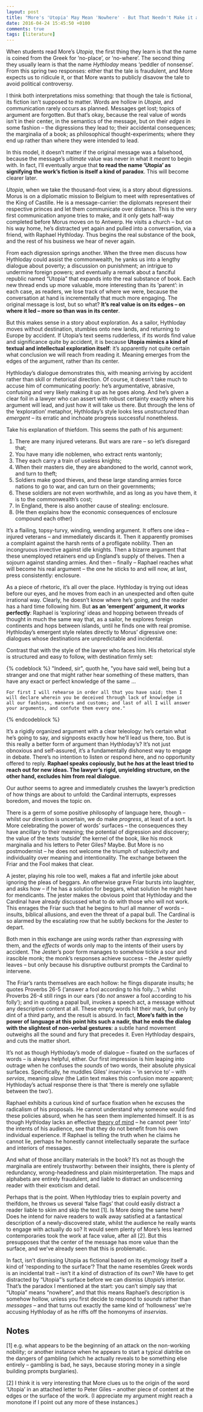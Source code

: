 ```yaml
---
layout: post
title: "More's 'Utopia' May Mean 'Nowhere' - But That Needn't Make it a Satire"
date: 2016-04-24 15:45:50 +0100
comments: true
tags: [literature]
---
```


When students read More’s _Utopia_, the first thing they learn is that the name is coined from the Greek for ‘no-place’, or ‘no-where’. The second thing they usually learn is that the name _Hythloday_ means ‘peddler of nonsense’. From this spring two responses: either that the tale is fraudulent, and More expects us to ridicule it, or that More wants to publicly disavow the tale to avoid political controversy.

I think both interpretations miss something: that though the tale is fictional, its fiction isn’t supposed to matter. Words are hollow in _Utopia_, and communication rarely occurs as planned. Messages get lost; topics of argument are forgotten. But that’s okay, because the real value of words isn’t in their center, in the semantics of the message, but on their _edges_ in some fashion – the digressions they lead to; their accidental consequences; the marginalia of a book; as philosophical thought-experiments; where they end up rather than where they were intended to lead.<!--more-->

In this model, it doesn’t matter if the original message was a falsehood, because the message’s _ultimate_ value was never in what it _meant_ to begin with. In fact, I’ll eventually argue that **to read the name ‘Utopia’ as signifying the work’s fiction is itself a kind of paradox**. This will become clearer later.

_Utopia_, when we take the thousand-foot view, is a story about digressions. Morus is on a diplomatic mission to Belgium to meet with representatives of the King of Castille. He is a message-carrier: the diplomats represent their respective princes and let them communicate over distance. This is the very first communication anyone tries to make, and it only gets half-way completed before Morus moves on to Antwerp. He visits a church – but on his way home, he’s distracted yet again and pulled into a conversation, via a friend, with Raphael Hythloday. Thus begins the real substance of the book, and the rest of his business we hear of never again.

From each digression springs another. When the three men discuss how Hythloday could assist the commonwealth, he yanks us into a lengthy dialogue about poverty; a discussion on punishment; an intrigue to undermine foreign powers; and eventually a remark about a fanciful republic named “Utopia” that expands into the real substance of book. Each new thread ends up more valuable, more interesting than its ‘parent’: in each case, as readers, we lose track of where we were, because the conversation at hand is incrementally that much more engaging. The original message is lost, but so what? **It’s real value is on its edges – on where it led – more so than was in its center**.

But this makes sense in a story about exploration. As a sailor, Hythloday moves without destination, stumbles onto new lands, and returning to Europe by accident. If Utopia’s text seems rudderless, if its words find value and significance quite by accident, it is because **Utopia mimics a kind of textual and intellectual exploration itself**: it’s apparently not quite certain what conclusion we will reach from reading it. Meaning emerges from the edges of the argument, rather than its center.

Hythloday’s dialogue demonstrates this, with meaning arriving by accident rather than skill or rhetorical direction. Of course, it doesn’t take much to accuse him of communicating poorly: he’s argumentative, abrasive, confusing and very likely making it up as he goes along. And he’s given a clear foil in a lawyer who can assert with robust certainty exactly where his argument will lead, and just how it will take us there. But through the lens of the ‘exploration’ metaphor, Hythloday’s style looks less _unstructured_ than _emergent_ – its erratic and inchoate progress successful nonetheless.

Take his explanation of thiefdom. This seems the path of his argument:

1.  There are many injured veterans. But wars are rare – so let’s disregard that;
2.  You have many idle noblemen, who extract rents wantonly;
3.  They each carry a train of useless knights;
4.  When their masters die, they are abandoned to the world, cannot work, and turn to theft;
5.  Soldiers make good thieves, and these large standing armies force nations to go to war, and can turn on their governments;
6.  These soldiers are not even worthwhile, and as long as you have them, it is to the commonwealth’s cost;
7.  In England, there is also another cause of stealing: enclosure.
8.  (He then explains how the economic consequences of enclosure compound each other)

It’s a flailing, topsy-turvy, winding, wending argument. It offers one idea – injured veterans – and immediately discards it. Then it apparently promises a complaint against the harsh rents of a profligate nobility. Then an incongruous invective against idle knights. Then a bizarre argument that these unemployed retainers end up England’s supply of theives. Then a sojourn against standing armies. And then – finally – Raphael reaches what will become his real argument – the one he sticks to and will now, at last, press consistently: enclosure.

As a piece of rhetoric, it’s all over the place. Hythloday is trying out ideas before our eyes, and he moves from each in an unexpected and often quite irrational way. Clearly, he doesn’t know where he’s going, and the reader has a hard time following him. But **as an ‘emergent’ argument, it works perfectly**: Raphael is ‘exploring’ ideas and hopping between threads of thought in much the same way that, as a sailor, he explores foreign continents and hops between islands, until he finds one with real promise. Hythloday’s emergent style relates directly to Morus’ digressive one: dialogues whose destinations are unpredictable and incidental.

Contrast that with the style of the lawyer who faces him. His rhetorical style is structured and easy to follow, with destination firmly set:

{% codeblock %}
    "Indeed, sir", quoth he, "you have said well, being but a stranger
    and one that might rather hear something of these matters, than
    have any exact or perfect knowledge of the same ...
    
    For first I will rehearse in order all that you have said; then I
    will declare wherein you be deceived through lack of knowledge in
    all our fashions, manners and customs; and last of all I will answer
    your arguments, and confute them every one."
{% endcodeblock %}

It’s a rigidly organized argument with a clear teleology: he’s certain what he’s going to say, and signposts exactly how he’ll lead us there, too. But is this really a better form of argument than Hythloday’s? It’s not just obnoxious and self-assured, it’s a fundamentally dishonest way to engage in debate. There’s no intention to listen or respond here, and no opportunity offered to reply. **Raphael speaks copiously, but he _has_ at the least tried to reach out for new ideas. The lawyer’s rigid, unyielding structure, on the other hand, excludes him from real dialogue**.

Our author seems to agree and immediately crushes the lawyer’s prediction of how things are about to unfold: the Cardinal interrupts, expresses boredom, and moves the topic on.

There is a germ of some positive philosophy of language here, though – whilst our direction is uncertain, we do make _progress_, at least of a sort. Is More celebrating the power of words’ surfaces – the consequences they have ancillary to their meaning; the potential of digression and discovery; the value of the texts ‘outside’ the kernel of the book, like his mock marginalia and his letters to Peter Giles? Maybe. But More is no postmodernist – he does not welcome the triumph of subjectivity and individuality over meaning and intentionality. The exchange between the Friar and the Fool makes that clear.

A jester, playing his role too well, makes a flat and infertile joke about ignoring the pleas of beggars. An otherwise grave Friar bursts into laughter, and asks how – if he has a solution for beggars, what solution he might have for mendicants. The jester makes the obvious point that Hythloday and the Cardinal have already discussed what to do with those who will not work. This enrages the Friar such that he begins to hurl all manner of words – insults, biblical allusions, and even the threat of a papal bull. The Cardinal is so alarmed by the escalating row that he subtly beckons for the Jester to depart.

Both men in this exchange are _using_ words rather than _expressing_ with them, and the _effects_ of words only map to the intents of their users by accident. The Jester’s poor form manages to somehow tickle a sour and irascible monk; the monk’s responses achieve success – the Jester quietly leaves – but only because his disruptive outburst prompts the Cardinal to intervene.

The Friar’s rants themselves are each hollow: he flings disparate insults; he quotes Proverbs 26-5 (‘answer a fool according to his folly…’) whilst Proverbs 26-4 still rings in our ears (‘do _not_ answer a fool according to his folly’); and in quoting a papal bull, invokes a speech act, a message without any descriptive content at all. These empty words hit their mark, but only by dint of a third party, and the result is absurd. In fact, **More’s faith in the power of language at this point hits such a nadir, that he ends the dialog with the slightest of non-verbal gestures**: a subtle hand movement outweighs all the sound and fury that precedes it. Even Hythloday despairs, and cuts the matter short.

It’s not as though Hythloday’s mode of dialogue – fixated on the surfaces of words – is always helpful, either. Our first impression is him leaping into outrage when he confuses the _sounds_ of two words, their absolute physical surfaces. Specifically, he muddles Giles’ _inservias_ – ‘in service to’ – with _servias_, meaning _slave_ (the Latin text makes this confusion more apparent; Hythloday’s actual response there is that ‘there is merely one syllable between the two’).

Raphael exhibits a curious kind of surface fixation when he excuses the radicalism of his proposals. He cannot understand why someone would find these policies absurd, when he has seen them implemented himself. It is as though Hythloday lacks an effective [theory of mind](https://www.autism.com/understanding_theoryofmind) – he cannot peer ‘into’ the intents of his audience, see that they do not benefit from his own individual experience. If Raphael is telling the truth when he claims he cannot lie, perhaps he honestly cannot intellectually separate the surface and interiors of messages.

And what of those ancillary materials in the book? It’s not as though the marginalia are entirely trustworthy: between their insights, there is plenty of redundancy, wrong-headedness and plain misinterpretation. The maps and alphabets are entirely fraudulent, and liable to distract an undiscerning reader with their exoticism and detail.

Perhaps that is the point. When Hythloday tries to explain poverty and theifdom, he throws us several ‘false flags’ that could easily distract a reader liable to skim and skip the text \[1\]. Is More doing the same here? Does he intend for naive readers to walk away satisfied at a fantastical description of a newly-discovered state, whilst the audience he really wants to engage with actually do so? It would seem plenty of More’s less learned contemporaries took the work at face value, after all \[2\]. But this presupposes that the center of the message has more value than the surface, and we’ve already seen that this is problematic.

In fact, isn’t dismissing Utopia as fictional based on its etymology itself a kind of ‘responding to the surface’? That the name resembles Greek words is an incidental trait – isn’t it a kind of distraction of its own? We have to get distracted by “Utopia”’s surface before we can dismiss _Utopia_’s interior. That’s the paradox I mentioned at the start: you can’t simply say that “Utopia” means “nowhere”, and that this means Raphael’s description is somehow hollow, unless you first decide to respond to _sounds_ rather than _messages_ – and that turns out exactly the same kind of ‘hollowness’ we’re accusing Hythloday of as he riffs off the homonyms of _inservias_.

Notes
-----

\[1\] e.g. what appears to be the beginning of an attack on the non-working nobility; or another instance when he appears to start a typical diatribe on the dangers of gambling (which he actually reveals to be something else entirely – gambling is bad, he says, because storing money in a single building prompts burglaries).

\[2\] I think it is very interesting that More clues us to the origin of the word ‘Utopia’ in an attached letter to Peter Giles – another piece of content at the edges or the surface of the work. (I appreciate my argument might reach a monotone if I point out any more of these instances.)